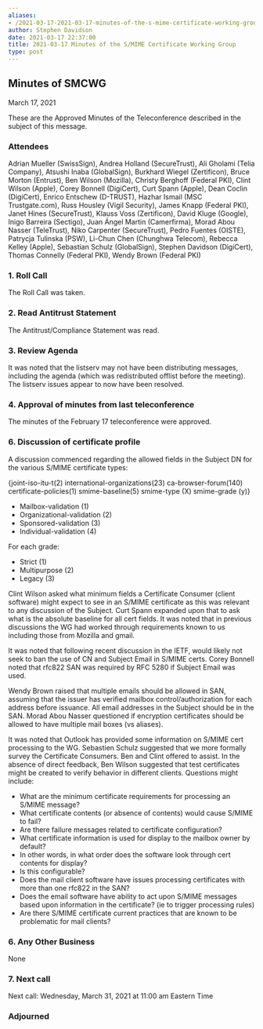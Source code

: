 ```yaml
---
aliases:
- /2021-03-17-2021-03-17-minutes-of-the-s-mime-certificate-working-group/
author: Stephen Davidson
date: 2021-03-17 22:37:00
title: 2021-03-17 Minutes of the S/MIME Certificate Working Group
type: post
---
```


## Minutes of SMCWG 

March 17, 2021

These are the Approved Minutes of the Teleconference described in the subject of this message.

### Attendees 

Adrian Mueller (SwissSign), Andrea Holland (SecureTrust), Ali Gholami (Telia Company), Atsushi Inaba (GlobalSign), Burkhard Wiegel (Zertificon), Bruce Morton (Entrust), Ben Wilson (Mozilla), Christy Berghoff (Federal PKI), Clint Wilson (Apple), Corey Bonnell (DigiCert), Curt Spann (Apple), Dean Coclin (DigiCert), Enrico Entschew (D-TRUST), Hazhar Ismail (MSC Trustgate.com), Russ Housley (Vigil Security), James Knapp (Federal PKI), Janet Hines (SecureTrust), Klauss Voss (Zertificon), David Kluge (Google), Inigo Barreira (Sectigo), Juan Ángel Martin (Camerfirma), Morad Abou Nasser (TeleTrust), Niko Carpenter (SecureTrust), Pedro Fuentes (OISTE), Patrycja Tulinska (PSW), Li-Chun Chen (Chunghwa Telecom), Rebecca Kelley (Apple), Sebastian Schulz (GlobalSign), Stephen Davidson (DigiCert), Thomas Connelly (Federal PKI), Wendy Brown (Federal PKI)

### 1. Roll Call 

The Roll Call was taken.

### 2. Read Antitrust Statement 

The Antitrust/Compliance Statement was read.

### 3. Review Agenda 

It was noted that the listserv may not have been distributing messages, including the agenda (which was redistributed offlist before the meeting). The listserv issues appear to now have been resolved.

### 4. Approval of minutes from last teleconference 

The minutes of the February 17 teleconference were approved.

### 6. Discussion of certificate profile 

A discussion commenced regarding the allowed fields in the Subject DN for the various S/MIME certificate types:

{joint-iso-itu-t(2) international-organizations(23) ca-browser-forum(140) certificate-policies(1) smime-baseline(5) smime-type (X) smime-grade (y)}

- Mailbox-validation (1)
- Organizational-validation (2)
- Sponsored-validation (3)
- Individual-validation (4)

For each grade:

- Strict (1)
- Multipurpose (2)
- Legacy (3)

Clint Wilson asked what minimum fields a Certificate Consumer (client software) might expect to see in an S/MIME certificate as this was relevant to any discussion of the Subject. Curt Spann expanded upon that to ask what is the absolute baseline for all cert fields. It was noted that in previous discussions the WG had worked through requirements known to us including those from Mozilla and gmail.

It was noted that following recent discussion in the IETF, would likely not seek to ban the use of CN and Subject Email in S/MIME certs. Corey Bonnell noted that rfc822 SAN was required by RFC 5280 if Subject Email was used.

Wendy Brown raised that multiple emails should be allowed in SAN, assuming that the issuer has verified mailbox control/authorization for each address before issuance. All email addresses in the Subject should be in the SAN. Morad Abou Nasser questioned if encryption certificates should be allowed to have multiple mail boxes (vs aliases).

It was noted that Outlook has provided some information on S/MIME cert processing to the WG. Sebastien Schulz suggested that we more formally survey the Certificate Consumers. Ben and Clint offered to assist. In the absence of direct feedback, Ben Wilson suggested that test certificates might be created to verify behavior in different clients. Questions might include:

- What are the minimum certificate requirements for processing an S/MIME message?
- What certificate contents (or absence of contents) would cause S/MIME to fail?
- Are there failure messages related to certificate configuration?
- What certificate information is used for display to the mailbox owner by default?
- In other words, in what order does the software look through cert contents for display?
- Is this configurable?
- Does the mail client software have issues processing certificates with more than one rfc822 in the SAN?
- Does the email software have ability to act upon S/MIME messages based upon information in the certificate? (ie to trigger processing rules)
- Are there S/MIME certificate current practices that are known to be problematic for mail clients?

### 6. Any Other Business 

None

### 7. Next call 

Next call: Wednesday, March 31, 2021 at 11:00 am Eastern Time

### Adjourned